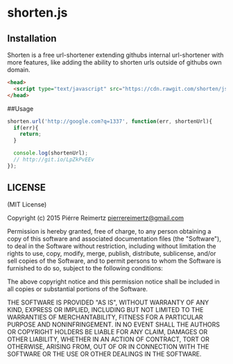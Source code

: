 shorten.js
================

## Installation

Shorten is a free url-shortener extending githubs internal url-shortener with more features, like
adding the ability to shorten urls outside of githubs own domain.

```html
<head>
  <script type="text/javascript" src="https://cdn.rawgit.com/shorten/js/master/dist/0.0.1/shorten.js"></script>
</head>


```
##Usage
```javascript
shorten.url('http://google.com?q=1337', function(err, shortenUrl){
  if(err){
    return;
  }

  console.log(shortenUrl);
  // http://git.io/LpZkPvEEv
});
```

## LICENSE

(MIT License)

Copyright (c) 2015 Piérre Reimertz <pierrereimertz@gmail.com>

Permission is hereby granted, free of charge, to any person obtaining
a copy of this software and associated documentation files (the
"Software"), to deal in the Software without restriction, including
without limitation the rights to use, copy, modify, merge, publish,
distribute, sublicense, and/or sell copies of the Software, and to
permit persons to whom the Software is furnished to do so, subject to
the following conditions:

The above copyright notice and this permission notice shall be
included in all copies or substantial portions of the Software.

THE SOFTWARE IS PROVIDED "AS IS", WITHOUT WARRANTY OF ANY KIND,
EXPRESS OR IMPLIED, INCLUDING BUT NOT LIMITED TO THE WARRANTIES OF
MERCHANTABILITY, FITNESS FOR A PARTICULAR PURPOSE AND
NONINFRINGEMENT. IN NO EVENT SHALL THE AUTHORS OR COPYRIGHT HOLDERS BE
LIABLE FOR ANY CLAIM, DAMAGES OR OTHER LIABILITY, WHETHER IN AN ACTION
OF CONTRACT, TORT OR OTHERWISE, ARISING FROM, OUT OF OR IN CONNECTION
WITH THE SOFTWARE OR THE USE OR OTHER DEALINGS IN THE SOFTWARE.

